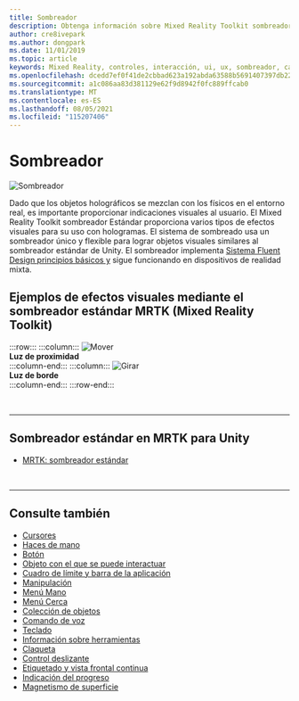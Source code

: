 ```yaml
---
title: Sombreador
description: Obtenga información sobre Mixed Reality Toolkit sombreador estándar proporciona varios tipos de efectos visuales que se pueden usar con hologramas en las aplicaciones de realidad mixta.
author: cre8ivepark
ms.author: dongpark
ms.date: 11/01/2019
ms.topic: article
keywords: Mixed Reality, controles, interacción, ui, ux, sombreador, casco de realidad mixta, casco de realidad mixta de Windows, casco de realidad virtual, casco de realidad virtual, HoloLens, MRTK, Mixed Reality Toolkit, efectos visuales
ms.openlocfilehash: dcedd7ef0f41de2cbbad623a192abda63588b5691407397db229ef7796e6926e
ms.sourcegitcommit: a1c086aa83d381129e62f9d8942f0fc889ffcab0
ms.translationtype: MT
ms.contentlocale: es-ES
ms.lasthandoff: 08/05/2021
ms.locfileid: "115207406"
---
```

# <a name="shader"></a>Sombreador

![Sombreador](images/UX_Hero_StandardShader.jpg)

Dado que los objetos holográficos se mezclan con los físicos en el entorno real, es importante proporcionar indicaciones visuales al usuario. El Mixed Reality Toolkit sombreador Estándar proporciona varios tipos de efectos visuales para su uso con hologramas. El sistema de sombreado usa un sombreador único y flexible para lograr objetos visuales similares al sombreador estándar de Unity. El sombreador implementa [Sistema Fluent Design principios básicos y](https://www.microsoft.com/design/fluent/#/) sigue funcionando en dispositivos de realidad mixta.
<br>

## <a name="examples-of-visual-effects-using-mrtk-mixed-reality-toolkit-standard-shader"></a>Ejemplos de efectos visuales mediante el sombreador estándar MRTK (Mixed Reality Toolkit) 
:::row:::
    :::column:::
       ![Mover](images/UX_Button_Affordance_ProximityLight.jpg)<br>
       **Luz de proximidad**<br>
    :::column-end:::
    :::column:::
       ![Girar](images/UX_Button_Affordance_FocusHighlight.jpg)<br>
        **Luz de borde**<br>
    :::column-end:::
:::row-end:::

<br>

---

## <a name="standard-shader-in-mrtk-for-unity"></a>Sombreador estándar en MRTK para Unity

* [MRTK: sombreador estándar](/windows/mixed-reality/mrtk-unity/features/rendering/mrtk-standard-shader)

<br>

---

## <a name="see-also"></a>Consulte también

* [Cursores](cursors.md)
* [Haces de mano](point-and-commit.md)
* [Botón](button.md)
* [Objeto con el que se puede interactuar](interactable-object.md)
* [Cuadro de límite y barra de la aplicación](app-bar-and-bounding-box.md)
* [Manipulación](direct-manipulation.md)
* [Menú Mano](hand-menu.md)
* [Menú Cerca](near-menu.md)
* [Colección de objetos](object-collection.md)
* [Comando de voz](voice-input.md)
* [Teclado](keyboard.md)
* [Información sobre herramientas](tooltip.md)
* [Claqueta](slate.md)
* [Control deslizante](slider.md)
* [Etiquetado y vista frontal continua](billboarding-and-tag-along.md)
* [Indicación del progreso](progress.md)
* [Magnetismo de superficie](surface-magnetism.md)